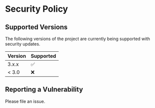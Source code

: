 # Security Policy

## Supported Versions

The following versions of the project are currently being supported with security updates.

| Version | Supported          |
| ------- | ------------------ |
| 3.x.x   | :white_check_mark: |
| < 3.0   | :x:                |

## Reporting a Vulnerability

Please file an issue.
